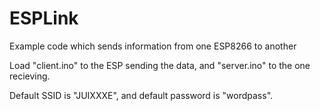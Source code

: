 # ESPLink
Example code which sends information from one ESP8266 to another

Load "client.ino" to the ESP sending the data, and "server.ino" to the one recieving. 

Default SSID is "JUIXXXE", and default password is "wordpass".
